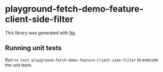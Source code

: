 # playground-fetch-demo-feature-client-side-filter

This library was generated with [Nx](https://nx.dev).

## Running unit tests

Run `nx test playground-fetch-demo-feature-client-side-filter` to execute the unit tests.

